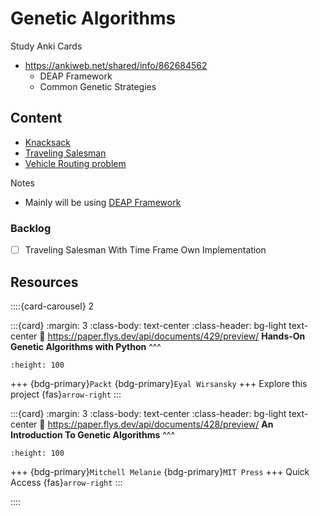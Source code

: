 # Genetic Algorithms

Study Anki Cards
- https://ankiweb.net/shared/info/862684562
  - DEAP Framework
  - Common Genetic Strategies

## Content

- [Knacksack](./knacksack)
- [Traveling Salesman](./travlingsalesman)
- [Vehicle Routing problem](./vrp)


Notes
- Mainly will be using [DEAP Framework](https://deap.readthedocs.io/en/master/api/tools.html#deap.tools.cxOnePoint)


### Backlog

- [ ] Traveling Salesman With Time Frame Own Implementation

## Resources


::::{card-carousel} 2

:::{card}
:margin: 3
:class-body: text-center
:class-header: bg-light text-center
:link: https://paper.flys.dev/api/documents/429/preview/
**Hands-On Genetic Algorithms with Python**
^^^
```{image} https://gcdnb.pbrd.co/images/sCQNSiRcgwcH.png?o=1
:height: 100
```

+++
{bdg-primary}`Packt`
{bdg-primary}`Eyal Wirsansky`
+++
Explore this project {fas}`arrow-right`
:::


:::{card}
:margin: 3
:class-body: text-center
:class-header: bg-light text-center
:link: https://paper.flys.dev/api/documents/428/preview/
**An Introduction To Genetic Algorithms**
^^^
```{image} https://storage.googleapis.com/openscreenshot/V%2F5%2Fs/ksaYnDs5V.png
:height: 100
```

+++
{bdg-primary}`Mitchell Melanie`
{bdg-primary}`MIT Press`
+++
Quick Access {fas}`arrow-right`
:::

::::


